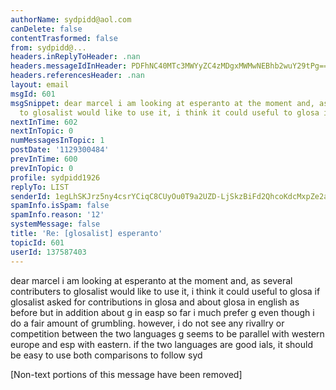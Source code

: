 ```yaml
---
authorName: sydpidd@aol.com
canDelete: false
contentTrasformed: false
from: sydpidd@...
headers.inReplyToHeader: .nan
headers.messageIdInHeader: PDFhNC40MTc3MWYyZC4zMDgxMWMwNEBhb2wuY29tPg==
headers.referencesHeader: .nan
layout: email
msgId: 601
msgSnippet: dear marcel i am looking at esperanto at the moment and, as several contributers
  to glosalist would like to use it, i think it could useful to glosa if
nextInTime: 602
nextInTopic: 0
numMessagesInTopic: 1
postDate: '1129300484'
prevInTime: 600
prevInTopic: 0
profile: sydpidd1926
replyTo: LIST
senderId: 1egLhSKJrz5ny4csrYCiqC8CUyOu0T9a2UZD-LjSkzBiFd2QhcoKdcMxpZe2aK06ICLbNOkv
spamInfo.isSpam: false
spamInfo.reason: '12'
systemMessage: false
title: 'Re: [glosalist] esperanto'
topicId: 601
userId: 137587403
---
```


dear marcel 
i am looking at esperanto at the moment and, as several contributers to 
glosalist would like to use it, i think it could useful to glosa if glosalist asked 
for contributions in glosa and about glosa in english as before but in 
addition about g in easp
so far i much prefer g even though i do a fair amount of grumbling. however, 
i do not see any rivallry or competition between the two languages g seems to 
be parallel with western europe and esp with eastern.
if the two languages are good ials, it should be easy to use both
comparisons to follow
syd


[Non-text portions of this message have been removed]


